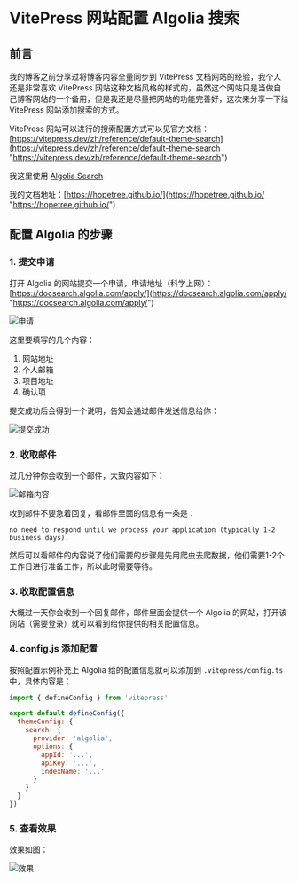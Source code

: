# VitePress 网站配置 Algolia 搜索

## 前言

我的博客之前分享过将博客内容全量同步到 VitePress 文档网站的经验，我个人还是非常喜欢 VitePress 网站这种文档风格的样式的，虽然这个网站只是当做自己博客网站的一个备用，但是我还是尽量把网站的功能完善好，这次来分享一下给 VitePress 网站添加搜索的方式。

VitePress 网站可以进行的搜索配置方式可以见官方文档：[https://vitepress.dev/zh/reference/default-theme-search](https://vitepress.dev/zh/reference/default-theme-search "https://vitepress.dev/zh/reference/default-theme-search")

我这里使用 [Algolia Search](https://docsearch.algolia.com/docs/what-is-docsearch/ "Algolia Search")

我的文档地址：[https://hopetree.github.io/](https://hopetree.github.io/ "https://hopetree.github.io/")

## 配置 Algolia 的步骤

### 1. 提交申请

打开 Algolia 的网站提交一个申请，申请地址（科学上网）：[https://docsearch.algolia.com/apply/](https://docsearch.algolia.com/apply/ "https://docsearch.algolia.com/apply/")

![申请](https://cdn.jsdelivr.net/gh/Hopetree/blog-img@main/2024/202501160922480.png)

这里要填写的几个内容：

1. 网站地址
2. 个人邮箱
3. 项目地址
4. 确认项

提交成功后会得到一个说明，告知会通过邮件发送信息给你：

![提交成功](https://cdn.jsdelivr.net/gh/Hopetree/blog-img@main/2024/202501160921756.png)

### 2. 收取邮件

过几分钟你会收到一个邮件，大致内容如下：

![邮箱内容](https://cdn.jsdelivr.net/gh/Hopetree/blog-img@main/2024/202501160924046.png)

收到邮件不要急着回复，看邮件里面的信息有一条是：

```text
no need to respond until we process your application (typically 1-2 business days).
```

然后可以看邮件的内容说了他们需要的步骤是先用爬虫去爬数据，他们需要1-2个工作日进行准备工作，所以此时需要等待。

### 3. 收取配置信息

大概过一天你会收到一个回复邮件，邮件里面会提供一个 Algolia 的网站，打开该网站（需要登录）就可以看到给你提供的相关配置信息。

### 4. config.js 添加配置

按照配置示例补充上 Algolia 给的配置信息就可以添加到 `.vitepress/config.ts` 中，具体内容是：

```js
import { defineConfig } from 'vitepress'

export default defineConfig({
  themeConfig: {
    search: {
      provider: 'algolia',
      options: {
        appId: '...',
        apiKey: '...',
        indexName: '...'
      }
    }
  }
})
```

### 5. 查看效果

效果如图：

![效果](https://cdn.jsdelivr.net/gh/Hopetree/blog-img@main/2024/202501170927001.png)